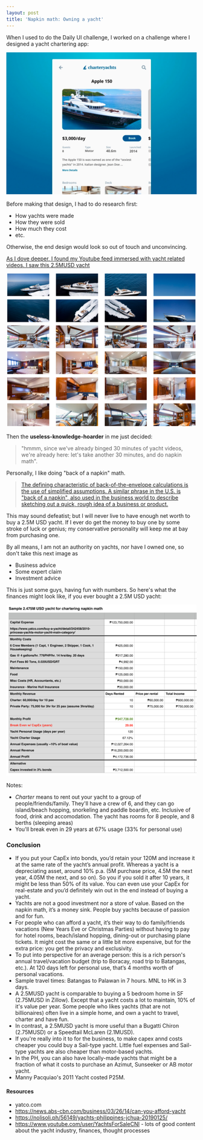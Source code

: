 ```yaml
---
layout: post
title: 'Napkin math: Owning a yacht'
---
```


When I used to do the Daily UI challenge, I worked on a challenge where I designed a yacht chartering app:

![](/img/blog/napkin-app.png)

Before making that design, I had to do research first:

- How yachts were made
- How they were sold
- How much they cost
- etc.

Otherwise, the end design would look so out of touch and unconvincing.

[As I dove deeper, I found my Youtube feed immersed with yacht related videos. I saw this 2.5MUSD yacht](https://www.yatco.com/buy-a-yacht/detail/242458/2010-princess-yachts-motor-yacht-main-category/)

![](/img/blog/napkin-princess-yacht.png)

Then the **useless-knowledge-hoarder** in me just decided:

> "hmmm, since we've already binged 30 minutes of yacht videos, we're already here: let's take another 30 minutes, and do napkin math". 

Personally, I like doing "back of a napkin" math.

> [The defining characteristic of back-of-the-envelope calculations is the use of simplified assumptions. A similar phrase in the U.S. is "back of a napkin", also used in the business world to describe sketching out a quick, rough idea of a business or product.](https://en.wikipedia.org/wiki/Back-of-the-envelope_calculation)

This may sound defeatist; but I will never live to have enough net worth to buy a 2.5M USD yacht. If I ever do get the money to buy one by some stroke of luck or genius; my conservative personality will keep me at bay from purchasing one. 

By all means, I am not an authority on yachts, nor have I owned one, so don't take this next image as

- Business advice
- Some expert claim
- Investment advice

This is just some guys, having fun with numbers. So here's what the finances might look like, if you ever bought a 2.5M USD yacht:

![](/img/blog/napkin-math-yacht-plan.png)

Notes:

- *Charter* means to rent out your yacht to a group of people/friends/family. They'll have a crew of 6, and they can go island/beach hopping, snorkeling and paddle boardin, etc. Inclusive of food, drink and accomodation. The yacht has rooms for 8 people, and 8 berths (sleeping areas)
- You'll break even in 29 years at 67% usage (33% for personal use)

### Conclusion

- If you put your CapEx into bonds, you’d retain your 120M and increase it at the same rate of the yacht’s annual profit. Whereas a yacht is a depreciating asset, around 10% p.a. (5M purchase price, 4.5M the next year, 4.05M the next, and so on). So you if you sold it after 10 years, it might be less than 50% of its value. You can even use your CapEx for real-estate and you’d definitely win out in the end instead of buying a yacht.
- Yachts are not a good investment nor a store of value. Based on the napkin math, it’s a money sink. People buy yachts because of passion and for fun.
- For people who can afford a yacht, it’s their way to do family/friends vacations (New Years Eve or Christmas Parties) without having to pay for hotel rooms, beach/island hopping, dining-out or purchasing plane tickets. It might cost the same or a little bit more expensive, but for the extra price: you get the privacy and exclusivity.	
- To put into perspective for an average person: this is a rich person's annual travel/vacation budget (trip to Boracay, road trip to Batangas, etc.). At 120 days left for personal use, that’s 4 months worth of personal vacations.
- Sample travel times: Batangas to Palawan in 7 hours. MNL to HK in 3 days.
- A 2.5MUSD yacht is comparable to buying a 5 bedroom home in SF (2.75MUSD in Zillow). Except that a yacht costs a lot to maintain, 10% of it's value per year. Some people who likes yachts (that are not billionaires) often live in a simple home, and own a yacht to travel, charter and have fun.
- In contrast, a 2.5MUSD yacht is more useful than a Bugatti Chiron (2.75MUSD) or a Speedtail McLaren (2.1MUSD).	
- If you're really into it to for the business, to make capex annd costs cheaper you could buy a Sail-type yacht. Little fuel expenses and Sail-type yachts are also cheaper than motor-based yachts. 
- In the PH, you can also have locally-made yachts that might be a fraction of what it costs to purchase an Azimut, Sunseeker or AB motor yacht.	
- Manny Pacquiao's 2011 Yacht costed P25M.

#### Resources

- yatco.com
- https://news.abs-cbn.com/business/03/26/14/can-you-afford-yacht
- https://nolisoli.ph/56149/yachts-philippines-jchua-20190125/	
- https://www.youtube.com/user/YachtsForSaleCNI - lots of good content about the yacht industry, finances, thought processes
